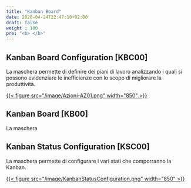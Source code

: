 ```yaml
---
title: "Kanban Board"
date: 2020-04-24T22:47:10+02:00
draft: false
weight : 100
pre: "<b> </b>"
---
```


## Kanban Board Configuration [KBC00]
La maschera permette di definire dei piani di lavoro analizzando i quali si possono evidenziare le inefficienze con lo scopo di migliorare la produttività. 

[{{< figure src="/image/Azioni-AZ01.png"  width="850"  >}}](/image/Azioni-AZ01.png)

## Kanban Board [KB00]
La maschera 

## Kanban Status Configuration [KSC00]
La maschera permette di configurare i vari stati che comporranno la Kanban.

[{{< figure src="/image/KanbanStatusConfiguration.png"  width="850"  >}}](/image/KanbanStatusConfiguration.png)

